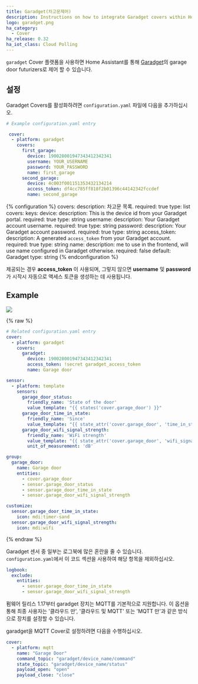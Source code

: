 ```yaml
---
title: Garadget(차고문제어)
description: Instructions on how to integrate Garadget covers within Home Assistant.
logo: garadget.png
ha_category:
  - Cover
ha_release: 0.32
ha_iot_class: Cloud Polling
---
```


`garadget` Cover 플랫폼을 사용하면 Home Assistant를 통해 [Garadget](https://www.garadget.com/)의 garage door futurizers로 제어 할 수 있습니다.

## 설정

Garadget Covers를 활성화하려면 `configuration.yaml` 파일에 다음을 추가하십시오.

```yaml
# Example configuration.yaml entry

 cover:
  - platform: garadget
    covers:
      first_garage:
        device: 190028001947343412342341
        username: YOUR_USERNAME
        password: YOUR_PASSWORD
        name: first_garage
      second_garage:
        device: 4c003f001151353432134214
        access_token: df4cc785ff818f2b01396c44142342fccdef
        name: second_garage

```

{% configuration %}
covers:
  description: 차고문 목록.
  required: true
  type: list
  covers:
      keys:
        device:
          description: This is the device id from your Garadget portal.
          required: true
          type: string
        username:
          description: Your Garadget account username.
          required: true
          type: string
        password:
          description: Your Garadget account password.
          required: true
          type: string
        access_token:
          description: A generated `access_token` from your Garadget account.
          required: true
          type: string
        name:
          description: me to use in the frontend, will use name configured in Garadget otherwise.
          required: false
          default: Garadget
          type: string
{% endconfiguration %}

제공되는 경우 **access_token** 이 사용되며, 그렇지 않으면 **username** 및 **password**가 시작시 자동으로 액세스 토큰을 생성하는 데 사용됩니다.

## Example

<p class='img'>
  <img src='{{site_root}}/images/integrations/garadget/cover_garadget_details.png' />
</p>

{% raw %}
```yaml
# Related configuration.yaml entry
cover:
  - platform: garadget
    covers:
      garadget:
        device: 190028001947343412342341
        access_token: !secret garadget_access_token
        name: Garage door

sensor:
  - platform: template
    sensors:
      garage_door_status:
        friendly_name: 'State of the door'
        value_template: "{{ states('cover.garage_door') }}"
      garage_door_time_in_state:
        friendly_name: 'Since'
        value_template: "{{ state_attr('cover.garage_door', 'time_in_state') }}"
      garage_door_wifi_signal_strength:
        friendly_name: 'WiFi strength'
        value_template: "{{ state_attr('cover.garage_door', 'wifi_signal_strength') }}"
        unit_of_measurement: 'dB'

group:
  garage_door:
    name: Garage door
    entities:
      - cover.garage_door
      - sensor.garage_door_status
      - sensor.garage_door_time_in_state
      - sensor.garage_door_wifi_signal_strength

customize:
  sensor.garage_door_time_in_state:
    icon: mdi:timer-sand
  sensor.garage_door_wifi_signal_strength:
    icon: mdi:wifi
```
{% endraw %}

Garadget 센서 중 일부는 로그북에 많은 혼란을 줄 수 있습니다. `configuration.yaml`에서 이 코드 섹션을 사용하여 해당 항목을 제외하십시오.

```yaml
logbook:
  exclude:
    entities:
      - sensor.garage_door_time_in_state
      - sensor.garage_door_wifi_signal_strength
```

펌웨어 릴리스 1.17부터 garadget 장치는 MQTT를 기본적으로 지원합니다. 이 옵션을 통해 최종 사용자는 '클라우드 만', '클라우드 및 MQTT' 또는 'MQTT 만'과 같은 방식으로 장치를 설정할 수 있습니다.

garadget을 MQTT Cover로 설정하려면 다음을 수행하십시오.

```yaml
cover:
  - platform: mqtt
    name: "Garage Door"
    command_topic: "garadget/device_name/command"
    state_topic: "garadget/device_name/status"
    payload_open: "open"
    payload_close: "close"
```
